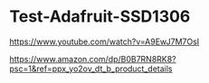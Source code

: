 # Test-Adafruit-SSD1306

https://www.youtube.com/watch?v=A9EwJ7M7OsI

https://www.amazon.com/dp/B0B7RN8RK8?psc=1&ref=ppx_yo2ov_dt_b_product_details
